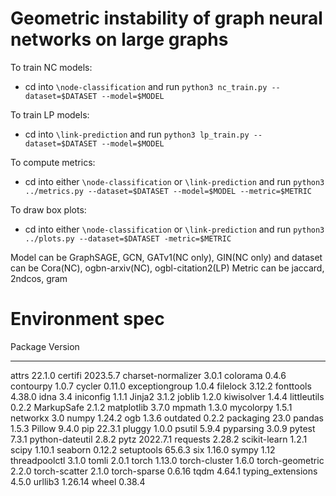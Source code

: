 # Geometric instability of graph neural networks on large graphs

To train NC models:
* cd into `\node-classification` and run `python3 nc_train.py --dataset=$DATASET --model=$MODEL`

To train LP models:
* cd into `\link-prediction` and run `python3 lp_train.py --dataset=$DATASET --model=$MODEL`

To compute metrics:
* cd into either `\node-classification` or `\link-prediction` and run `python3 ../metrics.py --dataset=$DATASET --model=$MODEL --metric=$METRIC`

To draw box plots:
* cd into either `\node-classification` or `\link-prediction` and run `python3 ../plots.py --dataset=$DATASET -metric=$METRIC`

Model can be GraphSAGE, GCN, GATv1(NC only), GIN(NC only) and dataset can be Cora(NC), ogbn-arxiv(NC), ogbl-citation2(LP)
Metric can be jaccard, 2ndcos, gram


# Environment spec
Package            Version
------------------ --------
attrs              22.1.0
certifi            2023.5.7
charset-normalizer 3.0.1
colorama           0.4.6
contourpy          1.0.7
cycler             0.11.0
exceptiongroup     1.0.4
filelock           3.12.2
fonttools          4.38.0
idna               3.4
iniconfig          1.1.1
Jinja2             3.1.2
joblib             1.2.0
kiwisolver         1.4.4
littleutils        0.2.2
MarkupSafe         2.1.2
matplotlib         3.7.0
mpmath             1.3.0
mycolorpy          1.5.1
networkx           3.0
numpy              1.24.2
ogb                1.3.6
outdated           0.2.2
packaging          23.0
pandas             1.5.3
Pillow             9.4.0
pip                22.3.1
pluggy             1.0.0
psutil             5.9.4
pyparsing          3.0.9
pytest             7.3.1
python-dateutil    2.8.2
pytz               2022.7.1
requests           2.28.2
scikit-learn       1.2.1
scipy              1.10.1
seaborn            0.12.2
setuptools         65.6.3
six                1.16.0
sympy              1.12
threadpoolctl      3.1.0
tomli              2.0.1
torch              1.13.0
torch-cluster      1.6.0
torch-geometric    2.2.0
torch-scatter      2.1.0
torch-sparse       0.6.16
tqdm               4.64.1
typing_extensions  4.5.0
urllib3            1.26.14
wheel              0.38.4
